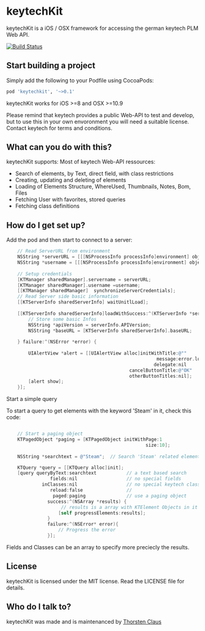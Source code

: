 # keytechKit

keytechKit is a iOS / OSX framework for accessing the german keytech PLM Web API. 

[![Build Status](https://travis-ci.org/vvanchesa/keytechkit.svg?branch=master)](https://travis-ci.org/vvanchesa/keytechkit)

## Start building a project

Simply add the following to your Podfile using CocoaPods:
``` ruby
pod 'keytechkit', '~>0.1'
```

keytechKit works for iOS >=8 and OSX >=10.9

Please remind that keytech provides a public Web-API to test and develop, but to use this in your own envoronment you will need a suitable license. Contact keytech for terms and conditions.

## What can you do with this?

keytechKit supports: 
Most of keytech Web-API ressources: 
* Search of elements, by Text, direct field, with class restrictions
* Creating, updating and deleting of elements
* Loading of Elements Structure, WhereUsed, Thumbnails, Notes, Bom, Files
* Fetching User with favorites, stored queries
* Fetching class definitions 


## How do I get set up?

Add the pod and then start to connect to a server: 

``` Objective-C
    // Read ServerURL from environment
    NSString *serverURL = [[[NSProcessInfo processInfo]environment] objectForKey:@"APIURL"]; 
    NSString *username = [[[NSProcessInfo processInfo]environment] objectForKey:@"APIUserName"];
    
    // Setup credentials
    [KTManager sharedManager].servername = serverURL;
    [KTManager sharedManager].username =username;
    [[KTManager sharedManager]  synchronizeServerCredentials];
    // Read Server side basic information
    [[KTServerInfo sharedServerInfo] waitUnitlLoad];
    
    [[KTServerInfo sharedServerInfo]loadWithSuccess:^(KTServerInfo *serverInfo) {
        // Store some basic Infos
        NSString *apiVersion = serverInfo.APIVersion;
        NSString *baseURL = [KTServerInfo sharedServerInfo].baseURL;
        
    } failure:^(NSError *error) {
        
        UIAlertView *alert = [[UIAlertView alloc]initWithTitle:@""
                                                       message:error.localizedDescription
                                                      delegate:nil
                                             cancelButtonTitle:@"OK"
                                             otherButtonTitles:nil];
        [alert show];
    }];
```

Start a simple query

To start a query to get elements with the keyword 'Steam' in it, check this code: 

``` Objective-C

    // Start a paging object 
    KTPagedObject *paging = [KTPagedObject initWithPage:1
                                                   size:10];
    
    NSString *searchtext = @"Steam";  // Search 'Steam' related elements

    KTQuery *query = [[KTQuery alloc]init];
    [query queryByText:searchtext           // a text based search
                fields:nil                  // no special fields
             inClasses:nil                  // no special keytech classes (all in this case) 
                reload:false                //                  
                 paged:paging               // use a paging object
               success:^(NSArray *results) {
                    // results is a array with KTElement Objects in it
                   [self progressElements:results];
               }
               failure:^(NSError* error){
                   // Progress the error
               }];

```

Fields and Classes can be an array to specify more preciecly the results.



## License
keytechKit is licensed under the MIT license. Read the LICENSE file for details.


## Who do I talk to? ###

keytechKit was made and is maintenanced by [Thorsten Claus](https://twitter.com/vanchesa)
